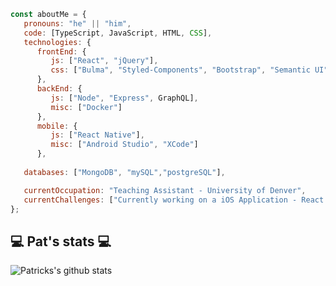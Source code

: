 
```javascript
const aboutMe = {
   pronouns: "he" || "him",
   code: [TypeScript, JavaScript, HTML, CSS],
   technologies: {
      frontEnd: {
         js: ["React", "jQuery"],
         css: ["Bulma", "Styled-Components", "Bootstrap", "Semantic UI", "Material UI", "Tailwind"]
      },
      backEnd: {
         js: ["Node", "Express", GraphQL],
         misc: ["Docker"]
      },
      mobile: {
         js: ["React Native"],
         misc: ["Android Studio", "XCode"]
      },
   
   databases: ["MongoDB", "mySQL","postgreSQL"],

   currentOccupation: "Teaching Assistant - University of Denver",
   currentChallenges: ["Currently working on a iOS Application - React Native/Express/postgreSQL/GraphQL"]
};
```
<h2>💻 Pat's stats 💻</h2>

![Patricks's github stats](https://github-readme-stats.vercel.app/api?username=patrickbrown-io&show_icons=true&title_color=fff&icon_color=79ff97&text_color=9f9f9f&bg_color=151515)
